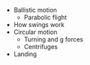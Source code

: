 - Ballistic motion
	- Parabolic flight
- How swings work
- Circular motion
	- Turning and g forces
	- Centrifuges
- Landing